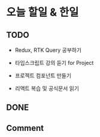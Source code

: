 # 오늘 할일 & 한일

## TODO

- Redux, RTK Query 공부하기

- 타입스크립트 강의 듣기 for Project

- 프로젝트 컴포넌트 만들기

- 리액트 복습 및 공식문서 읽기

## DONE

## Comment
